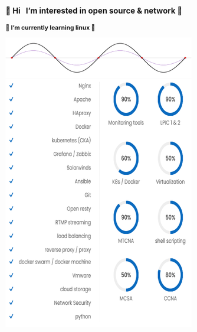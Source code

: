 <h2>&#128311 Hi &nbsp; I’m interested in open source & network &#128311</h2>
<h3>&#128313 I’m currently learning linux &#128313</h3> 

<img src="wave2.gif" height="110" width="640"/>

<img src="mtinfo.png" width="671" height="671"/>

<!--- 
m-taghva/m-taghva is a ✨ special ✨ repository because its `README.md` (this file) appears on your GitHub profile.
You can click the Preview link to take a look at your changes.
--->
